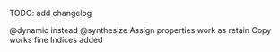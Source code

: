 TODO: add changelog

@dynamic instead @synthesize
Assign properties work as retain
Copy works fine
Indices added

